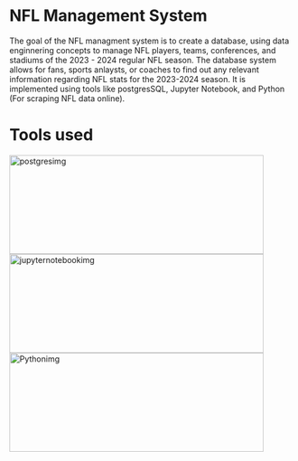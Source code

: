 # NFL Management System

The goal of the NFL managment system is to create a database, using data enginnering concepts to manage
NFL players, teams, conferences, and stadiums of the 2023 - 2024 regular NFL season. The database system allows for fans,
sports anlaysts, or coaches to find out any relevant information regarding NFL stats for the 2023-2024 season. It is 
implemented using tools like postgresSQL, Jupyter Notebook, and Python (For scraping NFL data online).

# Tools used
<img width = "450" img height = "175" alt="postgresimg" src = "https://tse2.mm.bing.net/th?id=OIP.5eAy58BXR6eyTD5BDjFbAwHaDZ&pid=Api&P=0&h=180">
<img width = "450" img height = "175" alt="jupyternotebookimg" src = "https://tse3.mm.bing.net/th?id=OIP.BWugDHBz7qW9EOPZfSk7fgHaFx&pid=Api&P=0&h=180">
<img width = "450" img height = "175" alt="Pythonimg" src = "https://tse4.mm.bing.net/th?id=OIP.9S6VtzL6bysprm6gao1uugHaEK&pid=Api&P=0&h=180">

